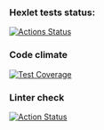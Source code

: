 ### Hexlet tests status:
[![Actions Status](https://github.com/DmitriyChebruchan/python-project-lvl2/workflows/hexlet-check/badge.svg)](https://github.com/DmitriyChebruchan/python-project-lvl2/actions)

### Code climate
[![Test Coverage](https://api.codeclimate.com/v1/badges/8f2233d4c51c92ad427c/test_coverage)](https://codeclimate.com/github/paambaati/codeclimate-action/test_coverage)

### Linter check
[![Action Status](https://github.com/DmytriyChebruchan/python-project-lvl2/workflows/linter_check/badge.svg)](https://github.com/DmitriyChebruchan/python-project-lvl2/actions/workflows/linter_check.yml)